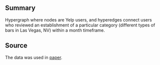 ## **Summary**
Hypergraph where nodes are Yelp users, and hyperedges connect users
who reviewed an establishment of a particular category (different types of bars in Las
Vegas, NV) within a month timeframe.

## **Source**
The data was used in [paper](https://www.mdpi.com/1099-4300/23/7/796).